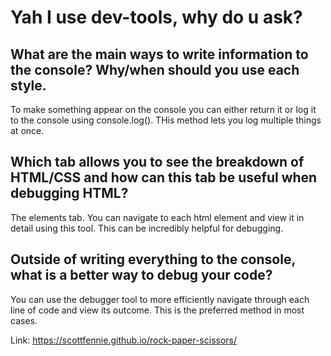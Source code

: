 # Yah I use dev-tools, why do u ask?

## What are the main ways to write information to the console? Why/when should you use each style.

To make something appear on the console you can either return it or log it to the console using console.log(). THis method lets you log multiple things at once.

## Which tab allows you to see the breakdown of HTML/CSS and how can this tab be useful when debugging HTML?

The elements tab. You can navigate to each html element and view it in detail using this tool. This can be incredibly helpful for debugging.

## Outside of writing everything to the console, what is a better way to debug your code?

You can use the debugger tool to more efficiently navigate through each line of code and view its outcome. This is the preferred method in most cases.


Link: https://scottfennie.github.io/rock-paper-scissors/